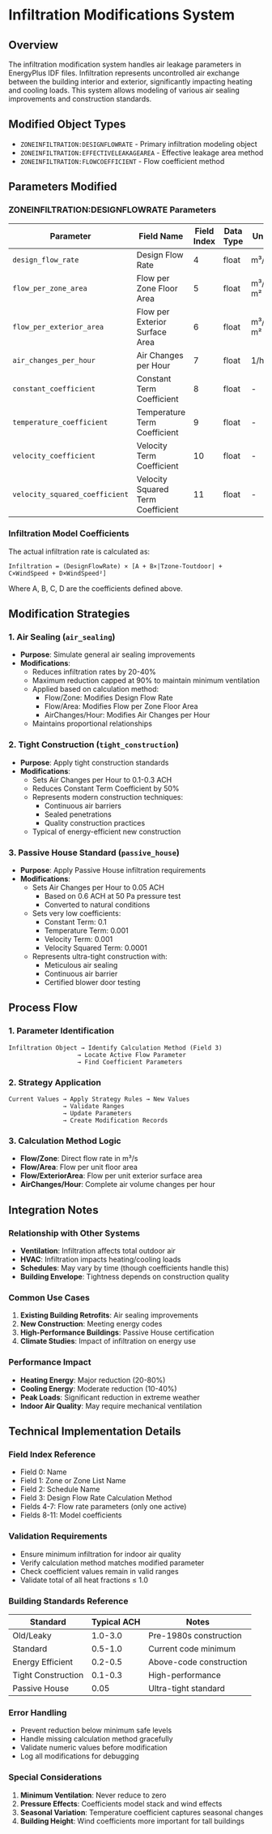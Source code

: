 # Infiltration Modifications System

## Overview
The infiltration modification system handles air leakage parameters in EnergyPlus IDF files. Infiltration represents uncontrolled air exchange between the building interior and exterior, significantly impacting heating and cooling loads. This system allows modeling of various air sealing improvements and construction standards.

## Modified Object Types
- `ZONEINFILTRATION:DESIGNFLOWRATE` - Primary infiltration modeling object
- `ZONEINFILTRATION:EFFECTIVELEAKAGEAREA` - Effective leakage area method
- `ZONEINFILTRATION:FLOWCOEFFICIENT` - Flow coefficient method

## Parameters Modified

### ZONEINFILTRATION:DESIGNFLOWRATE Parameters

| Parameter | Field Name | Field Index | Data Type | Units | Range | Impact |
|-----------|------------|-------------|-----------|--------|--------|---------|
| `design_flow_rate` | Design Flow Rate | 4 | float | m³/s | - | infiltration_loads |
| `flow_per_zone_area` | Flow per Zone Floor Area | 5 | float | m³/s-m² | 0.0-0.01 | infiltration_loads |
| `flow_per_exterior_area` | Flow per Exterior Surface Area | 6 | float | m³/s-m² | 0.0-0.01 | infiltration_loads |
| `air_changes_per_hour` | Air Changes per Hour | 7 | float | 1/hr | 0.0-5.0 | infiltration_loads |
| `constant_coefficient` | Constant Term Coefficient | 8 | float | - | 0.0-1.0 | infiltration_model |
| `temperature_coefficient` | Temperature Term Coefficient | 9 | float | - | 0.0-0.05 | infiltration_model |
| `velocity_coefficient` | Velocity Term Coefficient | 10 | float | - | 0.0-0.5 | infiltration_model |
| `velocity_squared_coefficient` | Velocity Squared Term Coefficient | 11 | float | - | 0.0-0.1 | infiltration_model |

### Infiltration Model Coefficients
The actual infiltration rate is calculated as:
```
Infiltration = (DesignFlowRate) × [A + B×|Tzone-Toutdoor| + C×WindSpeed + D×WindSpeed²]
```
Where A, B, C, D are the coefficients defined above.

## Modification Strategies

### 1. Air Sealing (`air_sealing`)
- **Purpose**: Simulate general air sealing improvements
- **Modifications**:
  - Reduces infiltration rates by 20-40%
  - Maximum reduction capped at 90% to maintain minimum ventilation
  - Applied based on calculation method:
    - Flow/Zone: Modifies Design Flow Rate
    - Flow/Area: Modifies Flow per Zone Floor Area
    - AirChanges/Hour: Modifies Air Changes per Hour
  - Maintains proportional relationships

### 2. Tight Construction (`tight_construction`)
- **Purpose**: Apply tight construction standards
- **Modifications**:
  - Sets Air Changes per Hour to 0.1-0.3 ACH
  - Reduces Constant Term Coefficient by 50%
  - Represents modern construction techniques:
    - Continuous air barriers
    - Sealed penetrations
    - Quality construction practices
  - Typical of energy-efficient new construction

### 3. Passive House Standard (`passive_house`)
- **Purpose**: Apply Passive House infiltration requirements
- **Modifications**:
  - Sets Air Changes per Hour to 0.05 ACH
    - Based on 0.6 ACH at 50 Pa pressure test
    - Converted to natural conditions
  - Sets very low coefficients:
    - Constant Term: 0.1
    - Temperature Term: 0.001
    - Velocity Term: 0.001
    - Velocity Squared Term: 0.0001
  - Represents ultra-tight construction with:
    - Meticulous air sealing
    - Continuous air barrier
    - Certified blower door testing

## Process Flow

### 1. Parameter Identification
```
Infiltration Object → Identify Calculation Method (Field 3)
                   → Locate Active Flow Parameter
                   → Find Coefficient Parameters
```

### 2. Strategy Application
```
Current Values → Apply Strategy Rules → New Values
               → Validate Ranges
               → Update Parameters
               → Create Modification Records
```

### 3. Calculation Method Logic
- **Flow/Zone**: Direct flow rate in m³/s
- **Flow/Area**: Flow per unit floor area
- **Flow/ExteriorArea**: Flow per unit exterior surface area
- **AirChanges/Hour**: Complete air volume changes per hour

## Integration Notes

### Relationship with Other Systems
- **Ventilation**: Infiltration affects total outdoor air
- **HVAC**: Infiltration impacts heating/cooling loads
- **Schedules**: May vary by time (though coefficients handle this)
- **Building Envelope**: Tightness depends on construction quality

### Common Use Cases
1. **Existing Building Retrofits**: Air sealing improvements
2. **New Construction**: Meeting energy codes
3. **High-Performance Buildings**: Passive House certification
4. **Climate Studies**: Impact of infiltration on energy use

### Performance Impact
- **Heating Energy**: Major reduction (20-80%)
- **Cooling Energy**: Moderate reduction (10-40%)
- **Peak Loads**: Significant reduction in extreme weather
- **Indoor Air Quality**: May require mechanical ventilation

## Technical Implementation Details

### Field Index Reference
- Field 0: Name
- Field 1: Zone or Zone List Name
- Field 2: Schedule Name
- Field 3: Design Flow Rate Calculation Method
- Fields 4-7: Flow rate parameters (only one active)
- Fields 8-11: Model coefficients

### Validation Requirements
- Ensure minimum infiltration for indoor air quality
- Verify calculation method matches modified parameter
- Check coefficient values remain in valid ranges
- Validate total of all heat fractions ≤ 1.0

### Building Standards Reference
| Standard | Typical ACH | Notes |
|----------|------------|--------|
| Old/Leaky | 1.0-3.0 | Pre-1980s construction |
| Standard | 0.5-1.0 | Current code minimum |
| Energy Efficient | 0.2-0.5 | Above-code construction |
| Tight Construction | 0.1-0.3 | High-performance |
| Passive House | 0.05 | Ultra-tight standard |

### Error Handling
- Prevent reduction below minimum safe levels
- Handle missing calculation method gracefully
- Validate numeric values before modification
- Log all modifications for debugging

### Special Considerations
1. **Minimum Ventilation**: Never reduce to zero
2. **Pressure Effects**: Coefficients model stack and wind effects
3. **Seasonal Variation**: Temperature coefficient captures seasonal changes
4. **Building Height**: Wind coefficients more important for tall buildings